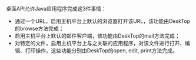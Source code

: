桌面API允许Java应用程序完成这3件事情：

- 通过一个URL，启用主机平台上默认的浏览器打开该URL，该功能由DeskTop的browse方法完成；
- 启用主机平台上默认的邮件客户端，该功能由DeskTop的mail方法完成；
- 对特定的文件，启用主机平台上与之关联的应用程序，对该文件进行打开、编辑、打印操作，这些功能分别由DeskTop的open, edit, print方法完成。